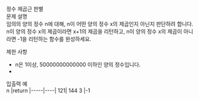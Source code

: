 정수 제곱근 판별<br>
문제 설명<br>
임의의 양의 정수 n에 대해, n이 어떤 양의 정수 x의 제곱인지 아닌지 판단하려 합니다.<br>
n이 양의 정수 x의 제곱이라면 x+1의 제곱을 리턴하고, n이 양의 정수 x의 제곱이 아니라면 -1을 리턴하는 함수를 완성하세요.<br>

제한 사항<br>
- n은 1이상, 50000000000000 이하인 양의 정수입니다.
- 
입출력 예<br>
n	|return
|-----|----|
121|	144
3	|-1